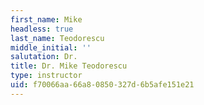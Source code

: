 ```yaml
---
first_name: Mike
headless: true
last_name: Teodorescu
middle_initial: ''
salutation: Dr.
title: Dr. Mike Teodorescu
type: instructor
uid: f70066aa-66a8-0850-327d-6b5afe151e21
---
```

